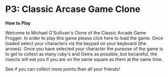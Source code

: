 <h1>P3: Classic Arcase Game Clone</h1>

<strong>How to Play</strong>

<p>Welcome to Michael O'Sullivan's Clone of the Classic Arcade Game Frogger. In order to play this game please click here to load the game. Once loaded select your characters via the keypad on your keyboard (the arrows). Once you have selected your character the purpose of the game is to get to collect as many ruby's and Gems as possible, but becareful, the insects will eat you if you are on the same square as them at the same time.</p>

<p>See if you can collect more points than all your friends!</p>
